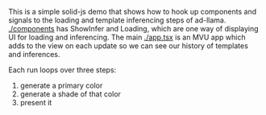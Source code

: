 This is a simple solid-js demo that shows how to hook up components and signals to the loading and template inferencing steps of ad-llama. [./components](./components) has ShowInfer and Loading, which are one way of displaying UI for loading and inferencing. The main [./app.tsx](./app.tsx) is an MVU app which adds to the view on each update so we can see our history of templates and inferences.

Each run loops over three steps:
  1. generate a primary color
  1. generate a shade of that color
  1. present it
